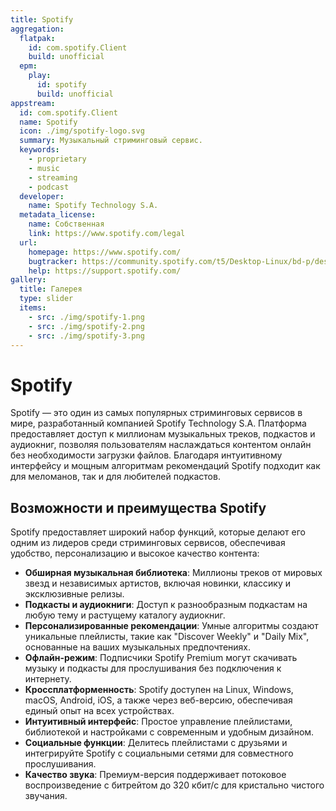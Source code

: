 ```yaml
---
title: Spotify
aggregation:
  flatpak:
    id: com.spotify.Client
    build: unofficial
  epm:
    play:
      id: spotify
      build: unofficial
appstream:
  id: com.spotify.Client
  name: Spotify
  icon: ./img/spotify-logo.svg
  summary: Музыкальный стриминговый сервис.
  keywords:
    - proprietary
    - music
    - streaming
    - podcast
  developer:
    name: Spotify Technology S.A.
  metadata_license:
    name: Собственная
    link: https://www.spotify.com/legal
  url:
    homepage: https://www.spotify.com/
    bugtracker: https://community.spotify.com/t5/Desktop-Linux/bd-p/desktop_linux
    help: https://support.spotify.com/
gallery:
  title: Галерея
  type: slider
  items:
    - src: ./img/spotify-1.png
    - src: ./img/spotify-2.png
    - src: ./img/spotify-3.png
---
```


# Spotify

Spotify — это один из самых популярных стриминговых сервисов в мире, разработанный компанией Spotify Technology S.A. Платформа предоставляет доступ к миллионам музыкальных треков, подкастов и аудиокниг, позволяя пользователям наслаждаться контентом онлайн без необходимости загрузки файлов. Благодаря интуитивному интерфейсу и мощным алгоритмам рекомендаций Spotify подходит как для меломанов, так и для любителей подкастов.

## Возможности и преимущества Spotify

Spotify предоставляет широкий набор функций, которые делают его одним из лидеров среди стриминговых сервисов, обеспечивая удобство, персонализацию и высокое качество контента:

- **Обширная музыкальная библиотека**: Миллионы треков от мировых звезд и независимых артистов, включая новинки, классику и эксклюзивные релизы.
- **Подкасты и аудиокниги**: Доступ к разнообразным подкастам на любую тему и растущему каталогу аудиокниг.
- **Персонализированные рекомендации**: Умные алгоритмы создают уникальные плейлисты, такие как "Discover Weekly" и "Daily Mix", основанные на ваших музыкальных предпочтениях.
- **Офлайн-режим**: Подписчики Spotify Premium могут скачивать музыку и подкасты для прослушивания без подключения к интернету.
- **Кроссплатформенность**: Spotify доступен на Linux, Windows, macOS, Android, iOS, а также через веб-версию, обеспечивая единый опыт на всех устройствах.
- **Интуитивный интерфейс**: Простое управление плейлистами, библиотекой и настройками с современным и удобным дизайном.
- **Социальные функции**: Делитесь плейлистами с друзьями и интегрируйте Spotify с социальными сетями для совместного прослушивания.
- **Качество звука**: Премиум-версия поддерживает потоковое воспроизведение с битрейтом до 320 кбит/с для кристально чистого звучания.

<GalleryALT />

<!--@include: @apps/.parts/install/content-flatpak.md-->

<!--@include: @apps/.parts/install/content-epm-play.md-->
